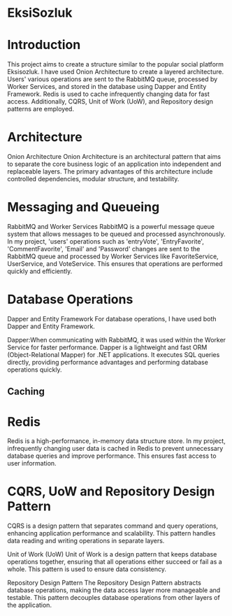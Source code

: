 # EksiSozluk

# Introduction
This project aims to create a structure similar to the popular social platform Eksisozluk. I have used Onion Architecture to create a layered architecture. Users' various operations are sent to the RabbitMQ queue, processed by Worker Services, and stored in the database using Dapper and Entity Framework. Redis is used to cache infrequently changing data for fast access. Additionally, CQRS, Unit of Work (UoW), and Repository design patterns are employed.

# Architecture
Onion Architecture
Onion Architecture is an architectural pattern that aims to separate the core business logic of an application into independent and replaceable layers. The primary advantages of this architecture include controlled dependencies, modular structure, and testability.

# Messaging and Queueing
RabbitMQ and Worker Services
RabbitMQ is a powerful message queue system that allows messages to be queued and processed asynchronously. In my project, 'users' operations such as 'entryVote', 'EntryFavorite', 'CommentFavorite', 'Email' and 'Password' changes are sent to the RabbitMQ queue and processed by Worker Services like FavoriteService, UserService, and VoteService. This ensures that operations are performed quickly and efficiently.

# Database Operations
Dapper and Entity Framework
For database operations, I have used both Dapper and Entity Framework.

Dapper:When communicating with RabbitMQ, it was used within the Worker Service for faster performance. Dapper is a lightweight and fast ORM (Object-Relational Mapper) for .NET applications. It executes SQL queries directly, providing performance advantages and performing database operations quickly.


## Caching
# Redis
Redis is a high-performance, in-memory data structure store. In my project, infrequently changing user data is cached in Redis to prevent unnecessary database queries and improve performance. This ensures fast access to user information.

# CQRS, UoW and Repository Design Pattern
CQRS is a design pattern that separates command and query operations, enhancing application performance and scalability. This pattern handles data reading and writing operations in separate layers.

Unit of Work (UoW)
Unit of Work is a design pattern that keeps database operations together, ensuring that all operations either succeed or fail as a whole. This pattern is used to ensure data consistency.

Repository Design Pattern
The Repository Design Pattern abstracts database operations, making the data access layer more manageable and testable. This pattern decouples database operations from other layers of the application.
